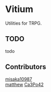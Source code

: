 # Vitium
Utilities for TRPG.
## TODO
todo
## Contributors
[misaka10987](mailto:misaka10987@outlook.com)  
[matthew](mailto:matthew_1115@outlook.com)
[Ca3Po42](mailto:lucaserdong@qq.com)